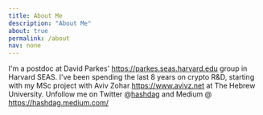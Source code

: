 ```yaml
---
title: About Me
description: "About Me"   
about: true
permalink: /about
nav: none
--- 
```


I'm a postdoc at David Parkes' https://parkes.seas.harvard.edu group in Harvard SEAS. I've been spending the last 8 years on crypto R&D, starting with my MSc project with Aviv Zohar https://www.avivz.net at The Hebrew University. Unfollow me on Twitter @[hashdag](https://twitter.com/hashdag) and Medium @ https://hashdag.medium.com/


